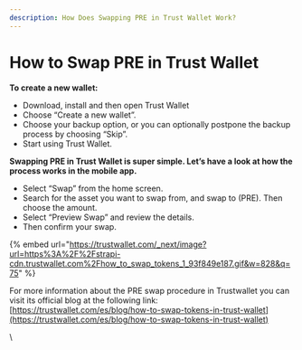 ```yaml
---
description: How Does Swapping PRE in Trust Wallet Work?
---
```


# How to Swap PRE in Trust Wallet

**To create a new wallet:**

* Download, install and then open Trust Wallet
* Choose “Create a new wallet”.
* Choose your backup option, or you can optionally postpone the backup process by choosing “Skip”.
* Start using Trust Wallet.



**Swapping PRE in Trust Wallet is super simple. Let’s have a look at how the process works in the mobile app.**

* Select “Swap” from the home screen.
* Search for the asset you want to swap from, and swap to (PRE). Then choose the amount.
* Select “Preview Swap” and review the details.
* Then confirm your swap.



{% embed url="https://trustwallet.com/_next/image?url=https%3A%2F%2Fstrapi-cdn.trustwallet.com%2Fhow_to_swap_tokens_1_93f849e187.gif&w=828&q=75" %}

For more information about the PRE swap procedure in Trustwallet you can visit its official blog at the following link: [https://trustwallet.com/es/blog/how-to-swap-tokens-in-trust-wallet](https://trustwallet.com/es/blog/how-to-swap-tokens-in-trust-wallet)



\
